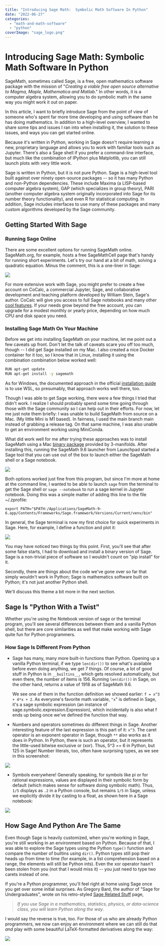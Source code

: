 ```yaml
---
title: "Introducing Sage Math:  Symbolic Math Software In Python"
date: "2022-06-27"
categories: 
  - "math-and-math-software"
  - "python"
coverImage: "sage_logo.png"
---
```

# Introducing Sage Math:  Symbolic Math Software In Python
SageMath, sometimes called Sage, is a free, open mathematics software package with the mission of "_Creating a viable free open source alternative to Magma, Maple, Mathematica and Matlab_." In other words, it is a computer algebra system, allowing you to do symbolic math in the same way you might work it out on paper.

In this article, I want to briefly introduce Sage from the point of view of someone who's spent far more time developing and using software than he has doing mathematics. In addition to a high-level overview, I wanted to share some tips and issues I ran into when installing it, the solution to these issues, and ways you can get started online.

Because it's written in Python, working in Sage doesn't require learning a new, proprietary language and allows you to work with familiar tools such as Jupyter. There's also a Sage shell if you prefer a command-line interface, but much like the combination of IPython plus Matplotlib, you can still launch plots with very little work.

Sage is written in Python, but it is not pure Python. Sage is a high-level tool built against over ninety open-source packages -- so it has many Python and non-Python dependencies. These include Maxima (a LISP-based computer algebra system), GAP (which specializes in group theory), PARI (another computer algebra system originally incorporated into Sage for its number theory functionality), and even R for statistical computing. In addition, Sage includes interfaces to use many of these packages and many custom algorithms developed by the Sage community.

## Getting Started With Sage

### Running Sage Online

There are some excellent options for running SageMath online. SageMath.org, for example, hosts a free SageMathCell page that's handy for running short experiments. Let's try our hand at a bit of math, solving a quadratic equation. Minus the comment, this is a one-liner in Sage:

![](/images/introducing-sage-math-python-based-mathematics/image-11.png)

For more extensive work with Sage, you might prefer to create a free account on CoCalc, a commercial Jupyter, Sage, and collaborative development and teaching platform developed by William Stein, Sage's author. CoCalc will give you access to full Sage notebooks and many other [cool features](https://cocalc.com/features). If your needs grow beyond the free account, you can upgrade for a modest monthly or yearly price, depending on how much CPU and disk space you need.

### Installing Sage Math On Your Machine

Before we get into installing SageMath on your machine, let me point out a few caveats up front. Don't let the talk of caveats scare you off too much, though -- I did get Sage installed on my Mac. I also created a nice Docker container for it too, so I know that in Linux, installing it using the combination combination below worked well:

```bash
RUN apt-get update
RUN apt-get install -y sagemath
```

As for Windows, the documented approach in the official [installation guide](https://doc.sagemath.org/html/en/installation/index.html) is to use WSL, so presumably, that approach works well there, too.

Though I was able to get Sage working, there were a few things I tried that didn't work. I realize I should probably spend some time going through those with the Sage community so I can help out in their efforts. For now, let me just note them briefly: I was unable to build SageMath from source on a Mac. (My little Mini is M1 based). In fairness, I used the main branch main instead of grabbing a release tag. On that same machine, I was also unable to get an environment working using MiniConda.

What did work well for me after trying these approaches was to install SageMath using a Mac [binary package](https://github.com/3-manifolds/Sage_macOS/releases) provided by 3-manifolds. After installing this, running the SageMath 9.6 launcher from Launchpad started a Sage tool that you can use out of the box to launch either the SageMath shell or a Sage notebook.

![](/images/introducing-sage-math-python-based-mathematics/image-6.png)

Both options worked just fine from this program, but since I'm more at home at the command line, I wanted to be able to launch `sage` from the terminal to get the Sage shell or `sage --notebook` to run a sage kernel in Jupyter notebook. Doing this was a simple matter of adding this line to the file ~/.zprofile:  
  
`export PATH="$PATH:/Applications/SageMath-9-6.app/Contents/Frameworks/Sage.framework/Versions/Current/venv/bin"`

In general, the Sage terminal is now my first choice for quick experiments in Sage. Here, for example, I define a function and plot it:

![](/images/introducing-sage-math-python-based-mathematics/image-7-1024x415.png)

You may have noticed two things by this point. First, you'll see that after some false starts, I had to download and install a binary version of Sage. Sage is a non-trivial piece of software so I wouldn't count on "pip install" for it.

Secondly, there are things about the code we've gone over so far that simply wouldn't work in Python; Sage is mathematics software built on Python; it's not just another Python shell.

We'll discuss this theme a bit more in the next section.

## Sage Is "Python With a Twist"

Whether you're using the Notebook version of sage or the terminal program, you'll see several differences between them and a vanilla Python shell, but there are core similarities as well that make working with Sage quite fun for Python programmers.

### How Sage Is Different From Python

- Sage has many, many more built-in functions than Python. Opening up a vanilla Python terminal, if we type `len(dir())` to see what's available before even doing anything, we get 7 things. Of course, a lot of good stuff in Python is in `__builtins__`, which gets resolved automatically, but even there, the number of items is 156. Running `len(dir())` in Sage, on the other hand, returns a value of 1918 as of SageMath 9.6. 
      
    We see one of them in the function definition we showed earlier: `f = x^3 + 4*x + 2`. As everyone's favorite math variable, `"x`" is defined in Sage, it's a sage symbolic expression (an instance of sage.symbolic.expression.Expression), which incidentally is also what f ends up being once we've defined the function that way.  
    
- Numbers and operators sometimes do different things in Sage. Another interesting feature of the last expression is this part of it: `x^3`. The caret operator is an exponent operator in Sage, though `**` also works as it does in Python. In Python, there is such an operator, but it represents the little-used bitwise exclusive or (xor). Thus, 5^3 == 6 in Python, but 125 in Sage! Number literals, too, often have surprising types, as we see in this screenshot:

![](/images/introducing-sage-math-python-based-mathematics/image-8.png)

- Symbols everywhere! Generally speaking, for symbols like pi or for rational expressions, values are displayed in their symbolic form by default (which makes sense for software doing symbolic math). Thus, `1/5` displays as `.2` in a Python console, but remains `1/5` in Sage, unless we explicitly divide it by casting to a float, as shown here in a Sage notebook:

![](/images/introducing-sage-math-python-based-mathematics/image-10.png)

## How Sage And Python Are The Same

Even though Sage is heavily customized, when you're working in Sage, you're still working in an environment based on Python. Because of that, I was able to explore the Sage types using the Python `type()` function and compare the number of builtins using `dir()`. Python types still pop their heads up from time to time (for example, in a list comprehension based on a range, the elements will still be Python ints). Even the xor operator hasn't been stolen from you (not that I would miss it) -- you just need to type two carets instead of one.

If you're a Python programmer, you'll feel right at home using Sage once you get over some initial surprises. As Gregory Bard, the author of "Sage for Undergraduates", wrote on his retro-styled [Sage Related Stuff](http://gregorybard.com/Sage.html) page,

> _If you use Sage in a mathematics, statistics, physics, or data-science class, you will learn Python along the way_. 

I would say the reverse is true, too. For those of us who are already Python programmers, we now can enjoy an environment where we can still do that _and_ play with some beautiful LaTeX-formatted derivatives along the way:

![](/images/introducing-sage-math-python-based-mathematics/image-12.png)

